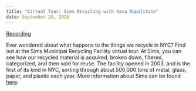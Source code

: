 ```yaml
---
title: "Virtual Tour: Sims Recycling with Kara Napolitano"
date: September 25, 2020
---
```


[Recording](https://nyu.zoom.us/rec/share/DHHR--d-AK-Twq667xzsALnrBAwbaze7uhgnlVyT8ukebhf_6ag9xhexCbMq0nk1.Hbgl4IreGs5b49up?startTime=1601066256000)

Ever wondered about what happens to the things we recycle in NYC? Find out at the Sims Municipal Recycling Facility virtual tour. At Sims, you can see how our recycled material is acquired, broken down, filtered, categorized, and then sold for reuse. The facility opened in 2003, and is the first of its kind in NYC, sorting through about 500,000 tons of metal, glass, paper, and plastic each year. More information about Sims can be found [here](https://www.simsmunicipal.com/about/).
